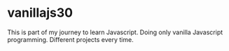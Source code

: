 # vanillajs30

This is part of my journey to learn Javascript.
Doing only vanilla Javascript programming.
Different projects every time.
